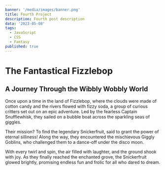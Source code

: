 ```yaml
---
banner: '/media/images/banner.png'
title: Fourth Project
description: Fourth post description
data: '2023-05-08'
tags:
  - JavaScript
  - CSS
  - Fantasy
published: true
---
```


# The Fantastical Fizzlebop

## A Journey Through the Wibbly Wobbly World

Once upon a time in the land of Fizzlebop, where the clouds were made of cotton candy and the rivers flowed with fizzy soda, a group of curious critters set out on an epic adventure. Led by the fearless Captain Snufflewhisk, they sailed on a bubble boat across the sparkling seas of giggles.

Their mission? To find the legendary Snickerfruit, said to grant the power of eternal silliness! Along the way, they encountered the mischievous Giggly Goblins, who challenged them to a dance-off under the disco moon.

With every twirl and spin, the air filled with laughter, and the ground shook with joy. As they finally reached the enchanted grove, the Snickerfruit glowed brightly, promising endless fun and frolic for all who dared to dream.
